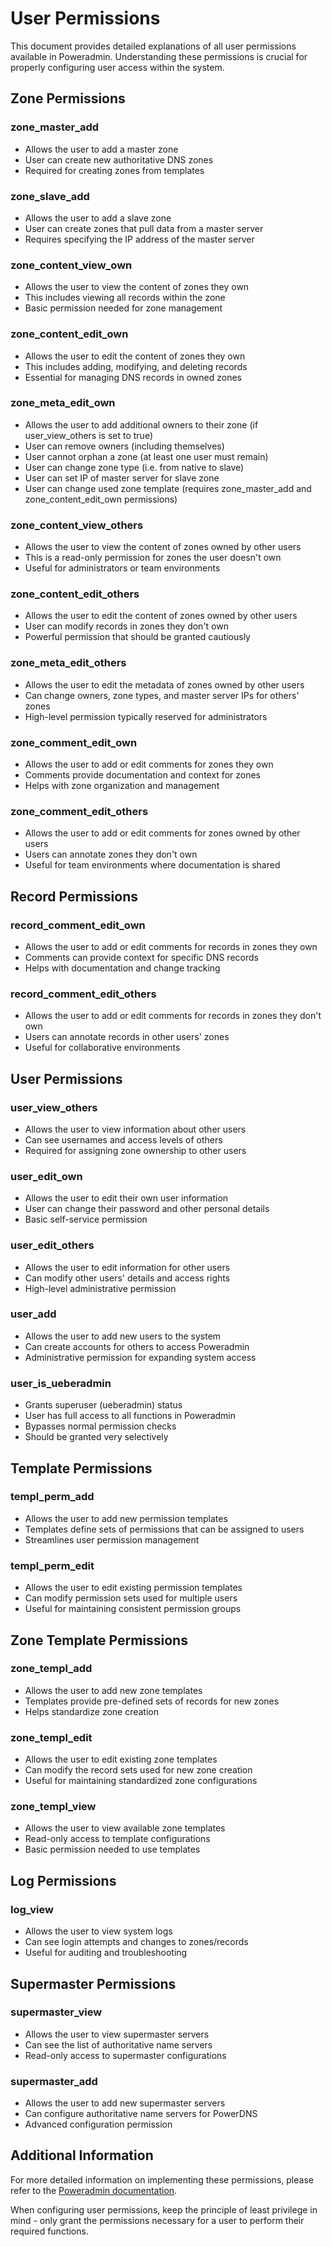 # User Permissions

This document provides detailed explanations of all user permissions available in Poweradmin. Understanding these permissions is crucial for properly configuring user access within the system.

## Zone Permissions

### zone_master_add
- Allows the user to add a master zone
- User can create new authoritative DNS zones
- Required for creating zones from templates

### zone_slave_add
- Allows the user to add a slave zone
- User can create zones that pull data from a master server
- Requires specifying the IP address of the master server

### zone_content_view_own
- Allows the user to view the content of zones they own
- This includes viewing all records within the zone
- Basic permission needed for zone management

### zone_content_edit_own
- Allows the user to edit the content of zones they own
- This includes adding, modifying, and deleting records
- Essential for managing DNS records in owned zones

### zone_meta_edit_own
- Allows the user to add additional owners to their zone (if user_view_others is set to true)
- User can remove owners (including themselves)
- User cannot orphan a zone (at least one user must remain)
- User can change zone type (i.e. from native to slave)
- User can set IP of master server for slave zone
- User can change used zone template (requires zone_master_add and zone_content_edit_own permissions)

### zone_content_view_others
- Allows the user to view the content of zones owned by other users
- This is a read-only permission for zones the user doesn't own
- Useful for administrators or team environments

### zone_content_edit_others
- Allows the user to edit the content of zones owned by other users
- User can modify records in zones they don't own
- Powerful permission that should be granted cautiously

### zone_meta_edit_others
- Allows the user to edit the metadata of zones owned by other users
- Can change owners, zone types, and master server IPs for others' zones
- High-level permission typically reserved for administrators

### zone_comment_edit_own
- Allows the user to add or edit comments for zones they own
- Comments provide documentation and context for zones
- Helps with zone organization and management

### zone_comment_edit_others
- Allows the user to add or edit comments for zones owned by other users
- Users can annotate zones they don't own
- Useful for team environments where documentation is shared

## Record Permissions

### record_comment_edit_own
- Allows the user to add or edit comments for records in zones they own
- Comments can provide context for specific DNS records
- Helps with documentation and change tracking

### record_comment_edit_others
- Allows the user to add or edit comments for records in zones they don't own
- Users can annotate records in other users' zones
- Useful for collaborative environments

## User Permissions

### user_view_others
- Allows the user to view information about other users
- Can see usernames and access levels of others
- Required for assigning zone ownership to other users

### user_edit_own
- Allows the user to edit their own user information
- User can change their password and other personal details
- Basic self-service permission

### user_edit_others
- Allows the user to edit information for other users
- Can modify other users' details and access rights
- High-level administrative permission

### user_add
- Allows the user to add new users to the system
- Can create accounts for others to access Poweradmin
- Administrative permission for expanding system access

### user_is_ueberadmin
- Grants superuser (ueberadmin) status
- User has full access to all functions in Poweradmin
- Bypasses normal permission checks
- Should be granted very selectively

## Template Permissions

### templ_perm_add
- Allows the user to add new permission templates
- Templates define sets of permissions that can be assigned to users
- Streamlines user permission management

### templ_perm_edit
- Allows the user to edit existing permission templates
- Can modify permission sets used for multiple users
- Useful for maintaining consistent permission groups

## Zone Template Permissions

### zone_templ_add
- Allows the user to add new zone templates
- Templates provide pre-defined sets of records for new zones
- Helps standardize zone creation

### zone_templ_edit
- Allows the user to edit existing zone templates
- Can modify the record sets used for new zone creation
- Useful for maintaining standardized zone configurations

### zone_templ_view
- Allows the user to view available zone templates
- Read-only access to template configurations
- Basic permission needed to use templates

## Log Permissions

### log_view
- Allows the user to view system logs
- Can see login attempts and changes to zones/records
- Useful for auditing and troubleshooting

## Supermaster Permissions

### supermaster_view
- Allows the user to view supermaster servers
- Can see the list of authoritative name servers
- Read-only access to supermaster configurations

### supermaster_add
- Allows the user to add new supermaster servers
- Can configure authoritative name servers for PowerDNS
- Advanced configuration permission

## Additional Information

For more detailed information on implementing these permissions, please refer to the [Poweradmin documentation](https://www.poweradmin.org/documentation/).

When configuring user permissions, keep the principle of least privilege in mind - only grant the permissions necessary for a user to perform their required functions.